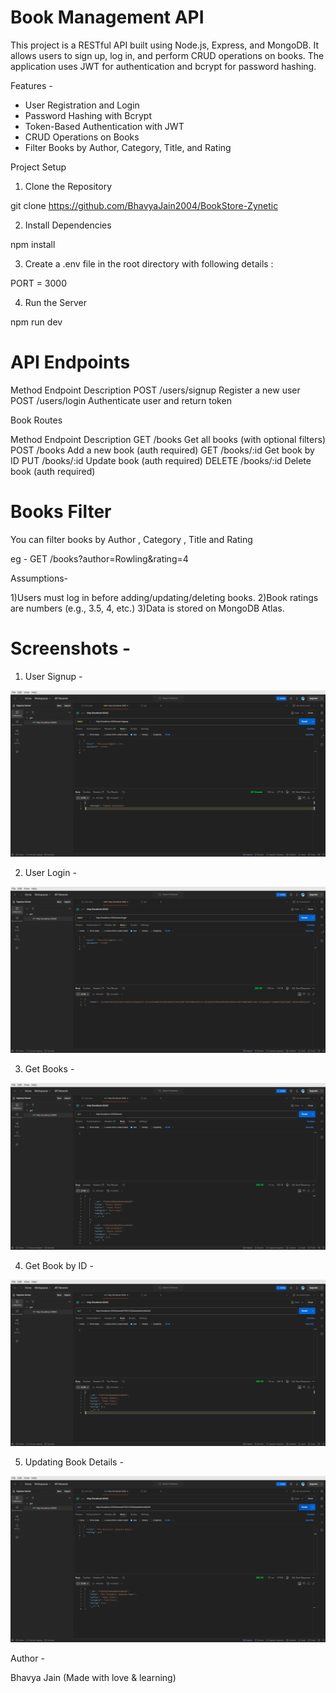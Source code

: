 # Book Management API

This project is a RESTful API built using Node.js, Express, and MongoDB. It allows users to sign up, log in, and perform CRUD operations on books. The application uses JWT for authentication and bcrypt for password hashing.


Features - 

- User Registration and Login
- Password Hashing with Bcrypt
- Token-Based Authentication with JWT
- CRUD Operations on Books
- Filter Books by Author, Category, Title, and Rating



Project Setup


1) Clone the Repository

git clone https://github.com/BhavyaJain2004/BookStore-Zynetic

2) Install Dependencies

npm install

3) Create a .env file in the root directory with following details : 

PORT = 3000


4) Run the Server 

npm run dev



# API Endpoints

Method	Endpoint	    Description
POST	/users/signup	Register a new user
POST	/users/login	Authenticate user and return token


Book Routes

Method  	Endpoint	        Description
GET	         /books	            Get all books (with optional filters)
POST	    /books	        Add a new book (auth required)
GET	        /books/:id	        Get book by ID
PUT	        /books/:id	        Update book (auth required)
DELETE	    /books/:id	    Delete book (auth required)


# Books Filter
You can filter books by Author , Category , Title and Rating

eg - GET /books?author=Rowling&rating=4


Assumptions-

1)Users must log in before adding/updating/deleting books.
2)Book ratings are numbers (e.g., 3.5, 4, etc.)
3)Data is stored on MongoDB Atlas.


# Screenshots - 

1) User Signup - 

![alt text](</screenshots/Screenshot from 2025-04-09 17-48-08.png>)


2) User Login - 

![alt text](</screenshots/Screenshot from 2025-04-09 17-48-48.png>)


3) Get Books - 

![alt text](</screenshots/Screenshot from 2025-04-09 17-52-39.png>)

4) Get Book by ID - 

![alt text](</screenshots/Screenshot from 2025-04-09 17-53-33.png>)

5) Updating Book Details - 

![alt text](</screenshots/Screenshot from 2025-04-09 17-54-25.png>)

Author - 

Bhavya Jain
(Made with love & learning)





